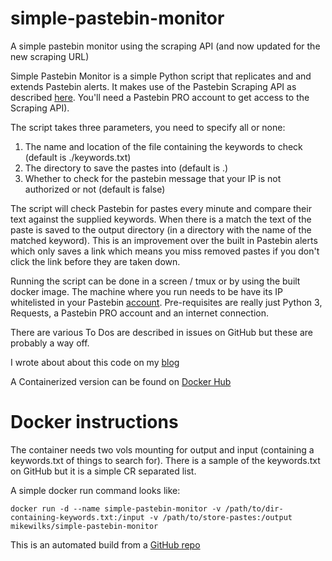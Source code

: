 # simple-pastebin-monitor
A simple pastebin monitor using the scraping API (and now updated for the new scraping URL)

Simple Pastebin Monitor is a simple Python script that replicates and and extends Pastebin alerts. It makes use of the Pastebin Scraping API as described [here](https://pastebin.com/api_scraping_faq). You'll need a Pastebin PRO account to get access to the Scraping API).

The script takes three parameters, you need to specify all or none:
1. The name and location of the file containing the keywords to check (default is ./keywords.txt)
2. The directory to save the pastes into (default is .)
3. Whether to check for the pastebin message that your IP is not authorized or not (default is false)

The script will check Pastebin for pastes every minute and compare their text against the supplied keywords. When there is a match the text of the paste is saved to the output directory (in a directory with the name of the matched keyword). This is an improvement over the built in Pastebin alerts which only saves a link which means you miss removed pastes if you don't click the link before they are taken down.

Running the script can be done in a screen / tmux or by using the built docker image. The machine where you run needs to be have its IP whitelisted in your Pastebin [account](https://pastebin.com/api_scraping_faq). Pre-requisites are really just Python 3, Requests, a Pastebin PRO account and an internet connection.

There are various To Dos are described in issues on GitHub but these are probably a way off.

I wrote about about this code on my [blog](http://www.mikewilks.com/home/who-has-your-data)

A Containerized version can be found on [Docker Hub](https://hub.docker.com/r/mikewilks/simple-pastebin-monitor/)

# Docker instructions

The container needs two vols mounting for output and input (containing a keywords.txt of things to search for). There is a sample of the keywords.txt on GitHub but it is a simple CR separated list.

A simple docker run command looks like:

`docker run -d --name simple-pastebin-monitor -v /path/to/dir-containing-keywords.txt:/input -v /path/to/store-pastes:/output mikewilks/simple-pastebin-monitor`

This is an automated build from a [GitHub repo](https://github.com/mikewilks/simple-pastebin-monitor)
